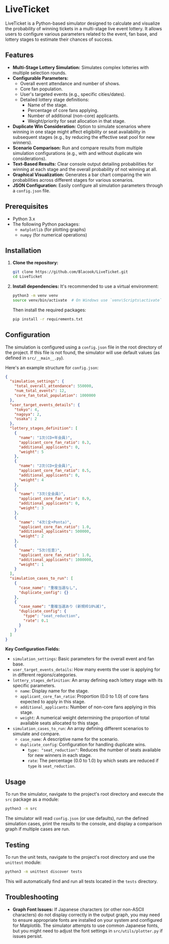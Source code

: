 # LiveTicket

LiveTicket is a Python-based simulator designed to calculate and visualize the probability of winning tickets in a multi-stage live event lottery. It allows users to configure various parameters related to the event, fan base, and lottery stages to estimate their chances of success.

## Features

- **Multi-Stage Lottery Simulation:** Simulates complex lotteries with multiple selection rounds.
- **Configurable Parameters:**
  - Overall event attendance and number of shows.
  - Core fan population.
  - User's targeted events (e.g., specific cities/dates).
  - Detailed lottery stage definitions:
    - Name of the stage.
    - Percentage of core fans applying.
    - Number of additional (non-core) applicants.
    - Weight/priority for seat allocation in that stage.
- **Duplicate Win Consideration:** Option to simulate scenarios where winning in one stage might affect eligibility or seat availability in subsequent stages (e.g., by reducing the effective seat pool for new winners).
- **Scenario Comparison:** Run and compare results from multiple simulation configurations (e.g., with and without duplicate win considerations).
- **Text-Based Results:** Clear console output detailing probabilities for winning at each stage and the overall probability of not winning at all.
- **Graphical Visualization:** Generates a bar chart comparing the win probabilities across different stages for various scenarios.
- **JSON Configuration:** Easily configure all simulation parameters through a `config.json` file.

## Prerequisites

- Python 3.x
- The following Python packages:
  - `matplotlib` (for plotting graphs)
  - `numpy` (for numerical operations)

## Installation

1.  **Clone the repository:**

    ```bash
    git clone https://github.com/Blacook/LiveTicket.git
    cd LiveTicket
    ```

2.  **Install dependencies:**
    It's recommended to use a virtual environment:
    ```bash
    python3 -m venv venv
    source venv/bin/activate  # On Windows use `venv\Scripts\activate`
    ```
    Then install the required packages:
    ```bash
    pip install -r requirements.txt
    ```

## Configuration

The simulation is configured using a `config.json` file in the root directory of the project. If this file is not found, the simulator will use default values (as defined in `src/__main__.py`).

Here's an example structure for `config.json`:

```json
{
  "simulation_settings": {
    "total_overall_attendance": 550000,
    "num_total_events": 12,
    "core_fan_total_population": 1000000
  },
  "user_target_events_details": {
    "tokyo": 4,
    "nagoya": 2,
    "osaka": 2
  },
  "lottery_stages_definition": [
    {
      "name": "1次(CD+年会員)",
      "applicant_core_fan_ratio": 0.3,
      "additional_applicants": 0,
      "weight": 5
    },
    {
      "name": "2次(CD+全会員)",
      "applicant_core_fan_ratio": 0.5,
      "additional_applicants": 0,
      "weight": 4
    },
    {
      "name": "3次(全会員)",
      "applicant_core_fan_ratio": 0.9,
      "additional_applicants": 0,
      "weight": 3
    },
    {
      "name": "4次(全+Ponta)",
      "applicant_core_fan_ratio": 1.0,
      "additional_applicants": 500000,
      "weight": 2
    },
    {
      "name": "5次(任意)",
      "applicant_core_fan_ratio": 1.0,
      "additional_applicants": 1000000,
      "weight": 1
    }
  ],
  "simulation_cases_to_run": [
    {
      "case_name": "重複当選なし",
      "duplicate_config": {}
    },
    {
      "case_name": "重複当選あり (新規枠10%減)",
      "duplicate_config": {
        "type": "seat_reduction",
        "rate": 0.1
      }
    }
  ]
}
```

**Key Configuration Fields:**

- `simulation_settings`: Basic parameters for the overall event and fan base.
- `user_target_events_details`: How many events the user is applying for in different regions/categories.
- `lottery_stages_definition`: An array defining each lottery stage with its specific parameters.
  - `name`: Display name for the stage.
  - `applicant_core_fan_ratio`: Proportion (0.0 to 1.0) of core fans expected to apply in this stage.
  - `additional_applicants`: Number of non-core fans applying in this stage.
  - `weight`: A numerical weight determining the proportion of total available seats allocated to this stage.
- `simulation_cases_to_run`: An array defining different scenarios to simulate and compare.
  - `case_name`: A descriptive name for the scenario.
  - `duplicate_config`: Configuration for handling duplicate wins.
    - `type: "seat_reduction"`: Reduces the number of seats available for new winners in each stage.
    - `rate`: The percentage (0.0 to 1.0) by which seats are reduced if `type` is `seat_reduction`.

## Usage

To run the simulator, navigate to the project's root directory and execute the `src` package as a module:

```bash
python3 -m src
```

The simulator will read `config.json` (or use defaults), run the defined simulation cases, print the results to the console, and display a comparison graph if multiple cases are run.

## Testing

To run the unit tests, navigate to the project's root directory and use the `unittest` module:

```bash
python3 -m unittest discover tests
```

This will automatically find and run all tests located in the `tests` directory.

## Troubleshooting

- **Graph Font Issues:** If Japanese characters (or other non-ASCII characters) do not display correctly in the output graph, you may need to ensure appropriate fonts are installed on your system and configured for Matplotlib. The simulator attempts to use common Japanese fonts, but you might need to adjust the font settings in `src/utils/plotter.py` if issues persist.
